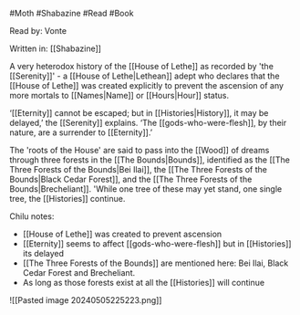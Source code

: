 #Moth #Shabazine #Read #Book 

Read by: Vonte 

Written in: [[Shabazine]]

A very heterodox history of the [[House of Lethe]] as recorded by 'the [[Serenity]]' - a [[House of Lethe|Lethean]] adept who declares that the [[House of Lethe]] was created explicitly to prevent the ascension of any more mortals to [[Names|Name]] or [[Hours|Hour]] status.

‘[[Eternity]] cannot be escaped; but in [[Histories|History]], it may be delayed,’ the [[Serenity]] explains. ‘The [[gods-who-were-flesh]], by their nature, are a surrender to [[Eternity]].’

The 'roots of the House' are said to pass into the [[Wood]] of dreams through three forests in the [[The Bounds|Bounds]], identified as the [[The Three Forests of the Bounds|Bei Ilai]], the [[The Three Forests of the Bounds|Black Cedar Forest]], and the [[The Three Forests of the Bounds|Brecheliant]]. 'While one tree of these may yet stand, one single tree, the [[Histories]] continue.

Chilu notes:
- [[House of Lethe]] was created to prevent ascension
- [[Eternity]] seems to affect [[gods-who-were-flesh]] but in [[Histories]] its delayed
- [[The Three Forests of the Bounds]] are mentioned here: Bei Ilai, Black Cedar Forest and Brecheliant.
- As long as those forests exist at all the [[Histories]] will continue

![[Pasted image 20240505225223.png]]